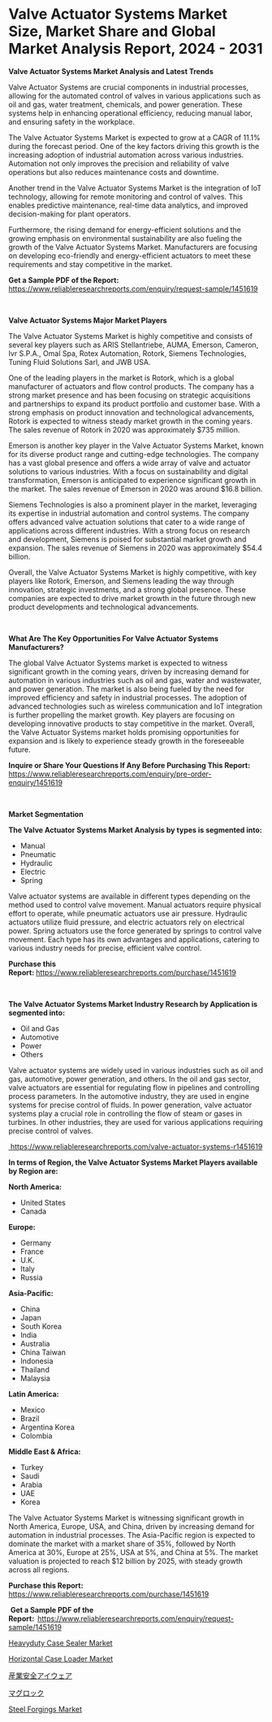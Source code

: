 <p><h1>Valve Actuator Systems Market Size, Market Share and Global Market Analysis Report, 2024 - 2031</h1></p><p><strong>Valve Actuator Systems Market Analysis and Latest Trends</strong></p>
<p><p>Valve Actuator Systems are crucial components in industrial processes, allowing for the automated control of valves in various applications such as oil and gas, water treatment, chemicals, and power generation. These systems help in enhancing operational efficiency, reducing manual labor, and ensuring safety in the workplace.</p><p>The Valve Actuator Systems Market is expected to grow at a CAGR of 11.1% during the forecast period. One of the key factors driving this growth is the increasing adoption of industrial automation across various industries. Automation not only improves the precision and reliability of valve operations but also reduces maintenance costs and downtime.</p><p>Another trend in the Valve Actuator Systems Market is the integration of IoT technology, allowing for remote monitoring and control of valves. This enables predictive maintenance, real-time data analytics, and improved decision-making for plant operators.</p><p>Furthermore, the rising demand for energy-efficient solutions and the growing emphasis on environmental sustainability are also fueling the growth of the Valve Actuator Systems Market. Manufacturers are focusing on developing eco-friendly and energy-efficient actuators to meet these requirements and stay competitive in the market.</p></p>
<p><strong>Get a Sample PDF of the Report:&nbsp;</strong> <a href="https://www.reliableresearchreports.com/enquiry/request-sample/1451619">https://www.reliableresearchreports.com/enquiry/request-sample/1451619</a></p>
<p>&nbsp;</p>
<p><strong>Valve Actuator Systems Major Market Players</strong></p>
<p><p>The Valve Actuator Systems Market is highly competitive and consists of several key players such as ARIS Stellantriebe, AUMA, Emerson, Cameron, Ivr S.P.A., Omal Spa, Rotex Automation, Rotork, Siemens Technologies, Tuning Fluid Solutions Sarl, and JWB USA.</p><p>One of the leading players in the market is Rotork, which is a global manufacturer of actuators and flow control products. The company has a strong market presence and has been focusing on strategic acquisitions and partnerships to expand its product portfolio and customer base. With a strong emphasis on product innovation and technological advancements, Rotork is expected to witness steady market growth in the coming years. The sales revenue of Rotork in 2020 was approximately $735 million.</p><p>Emerson is another key player in the Valve Actuator Systems Market, known for its diverse product range and cutting-edge technologies. The company has a vast global presence and offers a wide array of valve and actuator solutions to various industries. With a focus on sustainability and digital transformation, Emerson is anticipated to experience significant growth in the market. The sales revenue of Emerson in 2020 was around $16.8 billion.</p><p>Siemens Technologies is also a prominent player in the market, leveraging its expertise in industrial automation and control systems. The company offers advanced valve actuation solutions that cater to a wide range of applications across different industries. With a strong focus on research and development, Siemens is poised for substantial market growth and expansion. The sales revenue of Siemens in 2020 was approximately $54.4 billion.</p><p>Overall, the Valve Actuator Systems Market is highly competitive, with key players like Rotork, Emerson, and Siemens leading the way through innovation, strategic investments, and a strong global presence. These companies are expected to drive market growth in the future through new product developments and technological advancements.</p></p>
<p>&nbsp;</p>
<p><strong>What Are The Key Opportunities For Valve Actuator Systems Manufacturers?</strong></p>
<p><p>The global Valve Actuator Systems market is expected to witness significant growth in the coming years, driven by increasing demand for automation in various industries such as oil and gas, water and wastewater, and power generation. The market is also being fueled by the need for improved efficiency and safety in industrial processes. The adoption of advanced technologies such as wireless communication and IoT integration is further propelling the market growth. Key players are focusing on developing innovative products to stay competitive in the market. Overall, the Valve Actuator Systems market holds promising opportunities for expansion and is likely to experience steady growth in the foreseeable future.</p></p>
<p><strong>Inquire or Share Your Questions If Any Before Purchasing This Report:</strong> <a href="https://www.reliableresearchreports.com/enquiry/pre-order-enquiry/1451619">https://www.reliableresearchreports.com/enquiry/pre-order-enquiry/1451619</a></p>
<p>&nbsp;</p>
<p><strong>Market Segmentation</strong></p>
<p><strong>The Valve Actuator Systems Market Analysis by types is segmented into:</strong></p>
<p><ul><li>Manual</li><li>Pneumatic</li><li>Hydraulic</li><li>Electric</li><li>Spring</li></ul></p>
<p><p>Valve actuator systems are available in different types depending on the method used to control valve movement. Manual actuators require physical effort to operate, while pneumatic actuators use air pressure. Hydraulic actuators utilize fluid pressure, and electric actuators rely on electrical power. Spring actuators use the force generated by springs to control valve movement. Each type has its own advantages and applications, catering to various industry needs for precise, efficient valve control.</p></p>
<p><strong>Purchase this Report:&nbsp;</strong><a href="https://www.reliableresearchreports.com/purchase/1451619">https://www.reliableresearchreports.com/purchase/1451619</a></p>
<p>&nbsp;</p>
<p><strong>The Valve Actuator Systems Market Industry Research by Application is segmented into:</strong></p>
<p><ul><li>Oil and Gas</li><li>Automotive</li><li>Power</li><li>Others</li></ul></p>
<p><p>Valve actuator systems are widely used in various industries such as oil and gas, automotive, power generation, and others. In the oil and gas sector, valve actuators are essential for regulating flow in pipelines and controlling process parameters. In the automotive industry, they are used in engine systems for precise control of fluids. In power generation, valve actuator systems play a crucial role in controlling the flow of steam or gases in turbines. In other industries, they are used for various applications requiring precise control of valves.</p></p>
<p><a href="https://www.reliableresearchreports.com/valve-actuator-systems-r1451619">&nbsp;https://www.reliableresearchreports.com/valve-actuator-systems-r1451619</a></p>
<p><strong>In terms of Region, the Valve Actuator Systems Market Players available by Region are:</strong></p>
<p>
    <p> <strong> North America: </strong>
        <ul>
            <li>United States</li>
            <li>Canada</li>
        </ul>
        </p> 
    <p> <strong> Europe: </strong>
        <ul>
            <li>Germany</li>
            <li>France</li>
            <li>U.K.</li>
            <li>Italy</li>
            <li>Russia</li>
        </ul>
        </p> 
    <p> <strong> Asia-Pacific: </strong>
        <ul>
            <li>China</li>
            <li>Japan</li>
            <li>South Korea</li>
            <li>India</li>
            <li>Australia</li>
            <li>China Taiwan</li>
            <li>Indonesia</li>
            <li>Thailand</li>
            <li>Malaysia</li>
        </ul>
        </p> 
    <p> <strong> Latin America: </strong>
        <ul>
            <li>Mexico</li>
            <li>Brazil</li>
            <li>Argentina Korea</li>
            <li>Colombia</li>
        </ul>
        </p> 
    <p> <strong> Middle East & Africa: </strong>
        <ul>
            <li>Turkey</li>
            <li>Saudi</li>
            <li>Arabia</li>
            <li>UAE</li>
            <li>Korea</li>
        </ul>
    </p>
    </p>
<p><p>The Valve Actuator Systems Market is witnessing significant growth in North America, Europe, USA, and China, driven by increasing demand for automation in industrial processes. The Asia-Pacific region is expected to dominate the market with a market share of 35%, followed by North America at 30%, Europe at 25%, USA at 5%, and China at 5%. The market valuation is projected to reach $12 billion by 2025, with steady growth across all regions.</p></p>
<p><strong>Purchase this Report: </strong><a href="https://www.reliableresearchreports.com/purchase/1451619">https://www.reliableresearchreports.com/purchase/1451619</a></p>
<p>&nbsp;<strong>Get a Sample PDF of the Report:&nbsp;&nbsp;</strong><a href="https://www.reliableresearchreports.com/enquiry/request-sample/1451619">https://www.reliableresearchreports.com/enquiry/request-sample/1451619</a></p>
<p><strong></strong></p>
<p><p><a href="https://github.com/jodemen/Market-Research-Report-List-2/blob/main/heavyduty-case-sealer-market.md">Heavyduty Case Sealer Market</a></p><p><a href="https://github.com/Sarissaschmalingtr6fz2739/Market-Research-Report-List-2/blob/main/horizontal-case-loader-market.md">Horizontal Case Loader Market</a></p><p><a href="https://github.com/zoetazuur/Market-Research-Report-List-1/blob/main/854426739490.md">産業安全アイウェア</a></p><p><a href="https://github.com/ihabdkwlxs948/Market-Research-Report-List-1/blob/main/841811539491.md">マグロック</a></p><p><a href="https://issuu.com/reportprime-2/docs/steel-forgings-market-size-2030.pptx">Steel Forgings Market</a></p></p>
